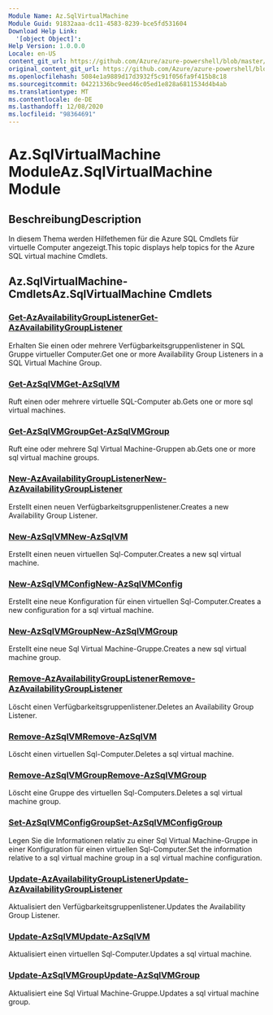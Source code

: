 ```yaml
---
Module Name: Az.SqlVirtualMachine
Module Guid: 91832aaa-dc11-4583-8239-bce5fd531604
Download Help Link:
  '[object Object]': 
Help Version: 1.0.0.0
Locale: en-US
content_git_url: https://github.com/Azure/azure-powershell/blob/master/src/SqlVirtualMachine/SqlVirtualMachine/help/Az.SqlVirtualMachine.md
original_content_git_url: https://github.com/Azure/azure-powershell/blob/master/src/SqlVirtualMachine/SqlVirtualMachine/help/Az.SqlVirtualMachine.md
ms.openlocfilehash: 5084e1a9889d17d3932f5c91f056fa9f415b8c18
ms.sourcegitcommit: 04221336bc9eed46c05ed1e828a6811534d4b4ab
ms.translationtype: MT
ms.contentlocale: de-DE
ms.lasthandoff: 12/08/2020
ms.locfileid: "98364691"
---
```

# <span data-ttu-id="d5419-101">Az.SqlVirtualMachine Module</span><span class="sxs-lookup"><span data-stu-id="d5419-101">Az.SqlVirtualMachine Module</span></span>
## <span data-ttu-id="d5419-102">Beschreibung</span><span class="sxs-lookup"><span data-stu-id="d5419-102">Description</span></span>
<span data-ttu-id="d5419-103">In diesem Thema werden Hilfethemen für die Azure SQL Cmdlets für virtuelle Computer angezeigt.</span><span class="sxs-lookup"><span data-stu-id="d5419-103">This topic displays help topics for the Azure SQL virtual machine Cmdlets.</span></span>

## <span data-ttu-id="d5419-104">Az.SqlVirtualMachine-Cmdlets</span><span class="sxs-lookup"><span data-stu-id="d5419-104">Az.SqlVirtualMachine Cmdlets</span></span>
### [<span data-ttu-id="d5419-105">Get-AzAvailabilityGroupListener</span><span class="sxs-lookup"><span data-stu-id="d5419-105">Get-AzAvailabilityGroupListener</span></span>](Get-AzAvailabilityGroupListener.md)
<span data-ttu-id="d5419-106">Erhalten Sie einen oder mehrere Verfügbarkeitsgruppenlistener in SQL Gruppe virtueller Computer.</span><span class="sxs-lookup"><span data-stu-id="d5419-106">Get one or more Availability Group Listeners in a SQL Virtual Machine Group.</span></span>

### [<span data-ttu-id="d5419-107">Get-AzSqlVM</span><span class="sxs-lookup"><span data-stu-id="d5419-107">Get-AzSqlVM</span></span>](Get-AzSqlVM.md)
<span data-ttu-id="d5419-108">Ruft einen oder mehrere virtuelle SQL-Computer ab.</span><span class="sxs-lookup"><span data-stu-id="d5419-108">Gets one or more sql virtual machines.</span></span>

### [<span data-ttu-id="d5419-109">Get-AzSqlVMGroup</span><span class="sxs-lookup"><span data-stu-id="d5419-109">Get-AzSqlVMGroup</span></span>](Get-AzSqlVMGroup.md)
<span data-ttu-id="d5419-110">Ruft eine oder mehrere Sql Virtual Machine-Gruppen ab.</span><span class="sxs-lookup"><span data-stu-id="d5419-110">Gets one or more sql virtual machine groups.</span></span>

### [<span data-ttu-id="d5419-111">New-AzAvailabilityGroupListener</span><span class="sxs-lookup"><span data-stu-id="d5419-111">New-AzAvailabilityGroupListener</span></span>](New-AzAvailabilityGroupListener.md)
<span data-ttu-id="d5419-112">Erstellt einen neuen Verfügbarkeitsgruppenlistener.</span><span class="sxs-lookup"><span data-stu-id="d5419-112">Creates a new Availability Group Listener.</span></span>

### [<span data-ttu-id="d5419-113">New-AzSqlVM</span><span class="sxs-lookup"><span data-stu-id="d5419-113">New-AzSqlVM</span></span>](New-AzSqlVM.md)
<span data-ttu-id="d5419-114">Erstellt einen neuen virtuellen Sql-Computer.</span><span class="sxs-lookup"><span data-stu-id="d5419-114">Creates a new sql virtual machine.</span></span>

### [<span data-ttu-id="d5419-115">New-AzSqlVMConfig</span><span class="sxs-lookup"><span data-stu-id="d5419-115">New-AzSqlVMConfig</span></span>](New-AzSqlVMConfig.md)
<span data-ttu-id="d5419-116">Erstellt eine neue Konfiguration für einen virtuellen Sql-Computer.</span><span class="sxs-lookup"><span data-stu-id="d5419-116">Creates a new configuration for a sql virtual machine.</span></span>

### [<span data-ttu-id="d5419-117">New-AzSqlVMGroup</span><span class="sxs-lookup"><span data-stu-id="d5419-117">New-AzSqlVMGroup</span></span>](New-AzSqlVMGroup.md)
<span data-ttu-id="d5419-118">Erstellt eine neue Sql Virtual Machine-Gruppe.</span><span class="sxs-lookup"><span data-stu-id="d5419-118">Creates a new sql virtual machine group.</span></span>

### [<span data-ttu-id="d5419-119">Remove-AzAvailabilityGroupListener</span><span class="sxs-lookup"><span data-stu-id="d5419-119">Remove-AzAvailabilityGroupListener</span></span>](Remove-AzAvailabilityGroupListener.md)
<span data-ttu-id="d5419-120">Löscht einen Verfügbarkeitsgruppenlistener.</span><span class="sxs-lookup"><span data-stu-id="d5419-120">Deletes an Availability Group Listener.</span></span>

### [<span data-ttu-id="d5419-121">Remove-AzSqlVM</span><span class="sxs-lookup"><span data-stu-id="d5419-121">Remove-AzSqlVM</span></span>](Remove-AzSqlVM.md)
<span data-ttu-id="d5419-122">Löscht einen virtuellen Sql-Computer.</span><span class="sxs-lookup"><span data-stu-id="d5419-122">Deletes a sql virtual machine.</span></span>

### [<span data-ttu-id="d5419-123">Remove-AzSqlVMGroup</span><span class="sxs-lookup"><span data-stu-id="d5419-123">Remove-AzSqlVMGroup</span></span>](Remove-AzSqlVMGroup.md)
<span data-ttu-id="d5419-124">Löscht eine Gruppe des virtuellen Sql-Computers.</span><span class="sxs-lookup"><span data-stu-id="d5419-124">Deletes a sql virtual machine group.</span></span>

### [<span data-ttu-id="d5419-125">Set-AzSqlVMConfigGroup</span><span class="sxs-lookup"><span data-stu-id="d5419-125">Set-AzSqlVMConfigGroup</span></span>](Set-AzSqlVMConfigGroup.md)
<span data-ttu-id="d5419-126">Legen Sie die Informationen relativ zu einer Sql Virtual Machine-Gruppe in einer Konfiguration für einen virtuellen Sql-Computer.</span><span class="sxs-lookup"><span data-stu-id="d5419-126">Set the information relative to a sql virtual machine group in a sql virtual machine configuration.</span></span>

### [<span data-ttu-id="d5419-127">Update-AzAvailabilityGroupListener</span><span class="sxs-lookup"><span data-stu-id="d5419-127">Update-AzAvailabilityGroupListener</span></span>](Update-AzAvailabilityGroupListener.md)
<span data-ttu-id="d5419-128">Aktualisiert den Verfügbarkeitsgruppenlistener.</span><span class="sxs-lookup"><span data-stu-id="d5419-128">Updates the Availability Group Listener.</span></span>

### [<span data-ttu-id="d5419-129">Update-AzSqlVM</span><span class="sxs-lookup"><span data-stu-id="d5419-129">Update-AzSqlVM</span></span>](Update-AzSqlVM.md)
<span data-ttu-id="d5419-130">Aktualisiert einen virtuellen Sql-Computer.</span><span class="sxs-lookup"><span data-stu-id="d5419-130">Updates a sql virtual machine.</span></span>

### [<span data-ttu-id="d5419-131">Update-AzSqlVMGroup</span><span class="sxs-lookup"><span data-stu-id="d5419-131">Update-AzSqlVMGroup</span></span>](Update-AzSqlVMGroup.md)
<span data-ttu-id="d5419-132">Aktualisiert eine Sql Virtual Machine-Gruppe.</span><span class="sxs-lookup"><span data-stu-id="d5419-132">Updates a sql virtual machine group.</span></span>

